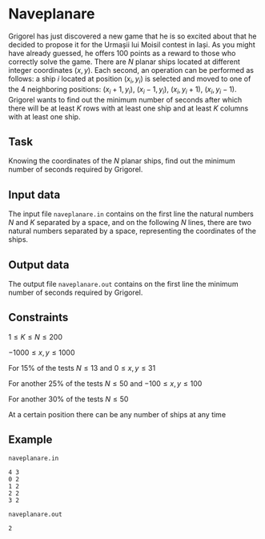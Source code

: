 # Naveplanare

Grigorel has just discovered a new game that he is so excited about that he decided to propose it for the Urmașii lui Moisil contest in Iași. As you might have already guessed, he offers $100$ points as a reward to those who correctly solve the game. There are $N$ planar ships located at different integer coordinates $(x, y)$. Each second, an operation can be performed as follows: a ship $i$ located at position $(x_i, y_i)$ is selected and moved to one of the $4$ neighboring positions: $(x_i+1, y_i)$, $(x_i-1, y_i)$, $(x_i, y_i+1)$, $(x_i, y_i-1)$. Grigorel wants to find out the minimum number of seconds after which there will be at least $K$ rows with at least one ship and at least $K$ columns with at least one ship.

## Task

Knowing the coordinates of the $N$ planar ships, find out the minimum number of seconds required by Grigorel.

## Input data

The input file `naveplanare.in` contains on the first line the natural numbers $N$ and $K$ separated by a space, and on the following $N$ lines, there are two natural numbers separated by a space, representing the coordinates of the ships.

## Output data

The output file `naveplanare.out` contains on the first line the minimum number of seconds required by Grigorel.

## Constraints

$1 \leq K \leq N \leq 200$

$-1000 \leq x, y \leq 1000$

For 15% of the tests $N \leq 13$ and $0 \leq x, y \leq 31$

For another 25% of the tests $N \leq 50$ and $-100 \leq x, y \leq 100$

For another 30% of the tests $N \leq 50$

At a certain position there can be any number of ships at any time

## Example

`naveplanare.in`
```
4 3
0 2
1 2
2 2
3 2
```

`naveplanare.out`
```
2
```